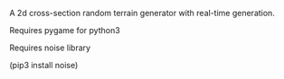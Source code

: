 A 2d cross-section random terrain generator with real-time generation.

Requires pygame for python3

Requires noise library

(pip3 install noise)
